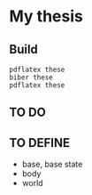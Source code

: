 # My thesis

## Build

```
pdflatex these  
biber these  
pdflatex these
```

## TO DO

## TO DEFINE

- base, base state
- body
- world

